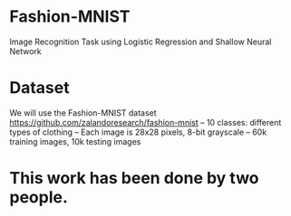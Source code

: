 # Fashion-MNIST
Image Recognition Task using Logistic Regression and Shallow Neural Network

# Dataset
We will use the Fashion-MNIST dataset
https://github.com/zalandoresearch/fashion-mnist
– 10 classes: different types of clothing
– Each image is 28x28 pixels, 8-bit grayscale
– 60k training images, 10k testing images

# This work has been done by two people.
